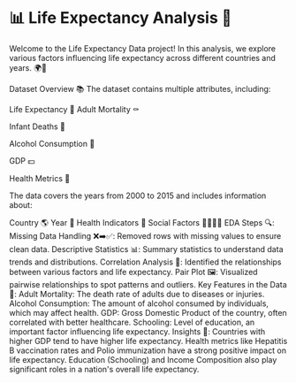 # 📊 Life Expectancy Analysis 📅 #
Welcome to the Life Expectancy Data project! In this analysis, we explore various factors influencing life expectancy across different countries and years. 🌍💫

Dataset Overview 📚
The dataset contains multiple attributes, including:

Life Expectancy 💖
Adult Mortality ⚰️

Infant Deaths 👶

Alcohol Consumption 🍷

GDP 💵

Health Metrics 🏥

The data covers the years from 2000 to 2015 and includes information about:

Country 🌎
Year 📅
Health Indicators 💉
Social Factors 👨‍👩‍👧‍👦
EDA Steps 🔍:
Missing Data Handling ❌➡️✅: Removed rows with missing values to ensure clean data.
Descriptive Statistics 📊: Summary statistics to understand data trends and distributions.
Correlation Analysis 🔄: Identified the relationships between various factors and life expectancy.
Pair Plot 🖼️: Visualized pairwise relationships to spot patterns and outliers.
Key Features in the Data 🧠:
Adult Mortality: The death rate of adults due to diseases or injuries.
Alcohol Consumption: The amount of alcohol consumed by individuals, which may affect health.
GDP: Gross Domestic Product of the country, often correlated with better healthcare.
Schooling: Level of education, an important factor influencing life expectancy.
Insights 🌟:
Countries with higher GDP tend to have higher life expectancy.
Health metrics like Hepatitis B vaccination rates and Polio immunization have a strong positive impact on life expectancy.
Education (Schooling) and Income Composition also play significant roles in a nation's overall life expectancy.
